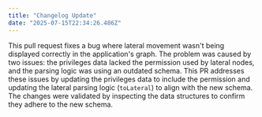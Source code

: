 ```yaml
---
title: "Changelog Update"
date: "2025-07-15T22:34:26.486Z"
---
```


This pull request fixes a bug where lateral movement wasn't being displayed correctly in the application's graph. The problem was caused by two issues: the privileges data lacked the permission used by lateral nodes, and the parsing logic was using an outdated schema. This PR addresses these issues by updating the privileges data to include the permission and updating the lateral parsing logic (`toLateral`) to align with the new schema. The changes were validated by inspecting the data structures to confirm they adhere to the new schema.

